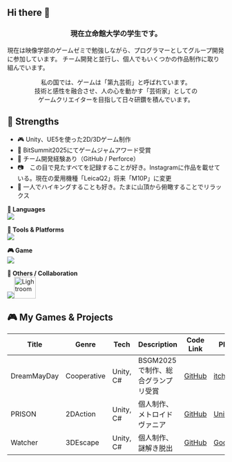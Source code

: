 ## Hi there 👋
<h3 align="center">
  現在立命館大学の学生です。
</h3>

<p align="center">
 
  現在は映像学部のゲームゼミで勉強しながら、プログラマーとしてグループ開発に参加しています。
  チーム開発と並行し、個人でもいくつかの作品制作に取り組んでいます。
</p>
<p align="center">
  私の国では、ゲームは「第九芸術」と呼ばれています。<br>
  技術と感性を融合させ、人の心を動かす「芸術家」としての<br>
  ゲームクリエイターを目指して日々研鑽を積んでいます。
</p>


## 🎯 Strengths

- 🎮 Unity、UE5を使った2D/3Dゲーム制作
- 👾 BitSummit2025にてゲームジャムアワード受賞
- 🤝 チーム開発経験あり（GitHub / Perforce）
- 📷　この目で見たすべてを記録することが好き。Instagramに作品を載せている。現在の愛用機種「LeicaQ2」将来「M10P」に変更
- 🗻 一人でハイキングすることも好き。たまに山頂から俯瞰することでリラックス


**📌 Languages**  
![](https://skillicons.dev/icons?i=cs,cpp,python)

**🔧 Tools & Platforms**  
![](https://skillicons.dev/icons?i=git,github,)

**🎮 Game**  
![](https://skillicons.dev/icons?i=unity,unreal)

**🧠 Others / Collaboration**  
![](https://skillicons.dev/icons?i=discord)<img height="50" alt="Lightroom" src="https://github.com/user-attachments/assets/ef44509c-6e14-4b8f-af14-c629c1a9cf7d" />



## 🎮 My Games & Projects

| Title | Genre | Tech | Description | Code Link | Play Link |
|-------|-------|------|-------------|------|------|
| DreamMayDay | Cooperative | Unity, C# | BSGM2025で制作、総合グランプリ受賞|	[GitHub](https://github.com/BSGJ2025-w-12/DreamMayday_Scripts) | [itch.io](https://bitsummit-gamejam.itch.io/dreammayday) |
| PRISON| 2DAction| Unity, C# | 個人制作、メトロイドヴァニア|	[GitHub](https://github.com/Eni1219/PRISON_Scirpts/tree/main) | [UnityRoom](https://unityroom.com/games/prison_1219) |
| Watcher| 3DEscape| Unity, C# | 個人制作、謎解き脱出|	[GitHub](https://github.com/Eni1219/Watcher) |	[GoogleDrive](https://drive.google.com/drive/folders/1dwtI-vjNIetxZS8VGKuoBpRWOW-E9yCq?usp=drive_link) |
